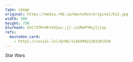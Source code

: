 ```yaml
---
type: image
original: https://media.r0b.io/mastodon/original/612.jpg
width: 500
height: 750
blurhash: UVC?ZTR+9Fxt01az-;j[-;oJMxR*Mxj[j[ay
refs:
  mastodon_card:
    - https://social.lol/@r0b/114649921303201558
---
```


Star Wars
